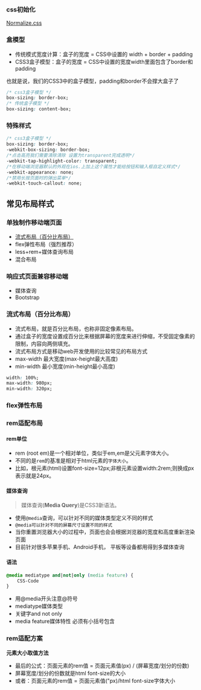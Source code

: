 ### css初始化

[Normalize.css](http://necolas.github.io/normalize.css/)

### 盒模型

- 传统模式宽度计算：盒子的宽度 = CSS中设置的 width + border + padding
- CSS3盒子模型：盒子的宽度 = CSS中设置的宽度width里面包含了border和padding

也就是说，我们的CSS3中的盒子模型，padding和border不会撑大盒子了

```css
/* css3盒子模型 */
box-sizing: border-box;
/* 传统盒子模型 */
box-sizing: content-box;
```

### 特殊样式

```css
/* css3盒子模型 */
box-sizing: border-box;
-webkit-box-sizing: border-box;
/*点击高亮我们需要清除清除 设置为transparent完成透明*/
-webkit-tap-highlight-color: transparent;
/*在移动端浏览器默认的外观在ios.上加上这个属性才能给按钮和输入框自定义样式*/
-webkit-appearance: none;
/*禁用长按页面时的弹出菜单*/
-webkit-touch-callout: none;
```

## 常见布局样式

### 单独制作移动端页面

- [流式布局（百分比布局）](移动端布局/JDH5/index.html)
- flex弹性布局（强烈推荐）
- less+rem+媒体查询布局
- 混合布局

### 响应式页面兼容移动端

- 媒体查询
- Bootstrap

### 流式布局（百分比布局）

- 流式布局，就是百分比布局，也称非固定像素布局。
- 通过盒子的宽度设置成百分比来根据屏幕的宽度来进行伸缩，不受固定像素的限制，内容向两侧填充。
- 流式布局方式是移动web开发使用的比较常见的布局方式
- max-width 最大宽度(max-height最大高度)
- min-width 最小宽度(min-height最小高度)

```css
width: 100%;
max-width: 980px;
min-width: 320px;
```

### flex弹性布局

### rem适配布局

#### rem单位

- rem (root em)是一个相对单位，类似于em,em是父元素字体大小。
- 不同的是`rem`的基准是相对于html元素的`字体大小`。
- 比如，根元素(html)设置font-size=12px;非根元素设置width:2rem;则换成px表示就是24px。

#### 媒体查询

> 媒体查询(**Media Query**)是CSS3新语法。

- 使用`@media`查询，可以针对不同的媒体类型定义不同的样式
- `@media可以针对不同的屏幕尺寸设置不同的样式`
- 当你重置浏览器大小的过程中，页面也会会根据浏览器的宽度和高度重新渲染页面
- 目前针对很多苹果手机、Android手机， 平板等设备都用得到多媒体查询

#### 语法
```css
@media mediatype and|not|only (media feature) {
    CSS-Code
}
```
- 用@media开头注意@符号
- mediatype媒体类型
- 关键字and not only
- media feature媒体特性 必须有小括号包含

### rem适配方案

**元素大小取值方法**

- 最后的公式：页面元素的rem值 = 页面元素值(px) / (屏幕宽度/划分的份数)
- 屏幕宽度/划分的份数就是html font-size的大小
- 或者：页面元素的rem值 = 页面元素值("px)/html font-size字体大小
